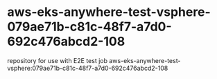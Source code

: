 # aws-eks-anywhere-test-vsphere-079ae71b-c81c-48f7-a7d0-692c476abcd2-108
repository for use with E2E test job aws-eks-anywhere-test-vsphere:079ae71b-c81c-48f7-a7d0-692c476abcd2-108
